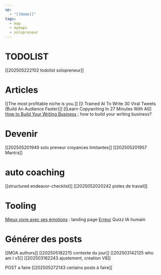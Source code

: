 ```yaml
---
up:
  - "[[Home]]"
tags:
  - map
  - mymaps
  - solopreneur
---
```

# TODOLIST
[[202505222102 todolist solopreneur]]


# Articles

[[The most profitable niche is you.]]
[[I Trained AI To Write 30 Viral Tweets (Build An Audience Faster)]]
[[Learn Copywriting In 27 Minutes With AI]]
[How to Build Your Writing Business](https://kierandrew.notion.site/How-to-Build-Your-Writing-Business-1eae863eedb4801ca270d0b80378d241) ; how to build your writing business?



# Devenir 

[[202505201949 solo preneur croyances limitantes]]
[[202505201957 Mantra]]


# auto coaching

 [[structured endeavor-checklist]]
 [[2025052020242 pistes de travail]]
 
 

# Tooling
[Mieux vivre avec ses émotions](https://gum.new/gum/cmal74qq4001803ld7scs9q39) : landing page
[Erreur](https://script.google.com/macros/s/AKfycbwFrNxcpsbvMB0yVo_FhhVBGRHdaTxcUBYg7gejdU94R5pR9vkm7-dp9FY9KtA3RxdQ/exec) Quizz IA humain



# Générer des posts

[[MOA authors]]
[[202505182215 contexte du jour]]
[[202503142125 who am I v5]]
[[202503162243 ajustement, creation V8]]

POST a faire
[[202505272143 certains posts à faire]]


